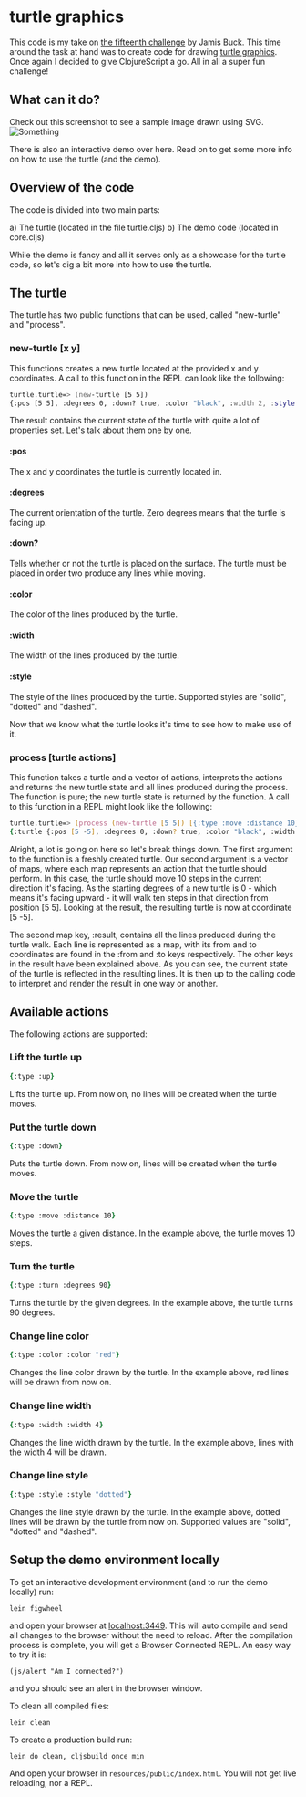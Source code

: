 # turtle graphics

This code is my take on [the fifteenth challenge](http://weblog.jamisbuck.org/2016/11/5/weekly-programming-challenge-15.html) by Jamis Buck. This time around the task at hand was to create code for drawing [turtle graphics](https://en.wikipedia.org/wiki/Turtle_graphics). Once again I decided to give ClojureScript a go. All in all a super fun challenge!

## What can it do?
Check out this screenshot to see a sample image drawn using SVG. 
![Something](https://dl.dropboxusercontent.com/u/404130/turtle/example.png)

There is also an interactive demo over here. Read on to get some more info on how to use the turtle (and the demo).

## Overview of the code
The code is divided into two main parts:

a) The turtle (located in the file turtle.cljs)
b) The demo code (located in core.cljs)

While the demo is fancy and all it serves only as a showcase for the turtle code, so let's dig a bit more into how to use the turtle.

## The turtle
The turtle has two public functions that can be used, called "new-turtle" and "process". 

### new-turtle [x y]
This functions creates a new turtle located at the provided x and y coordinates. A call to this function in the REPL can look like the following:

```zsh
turtle.turtle=> (new-turtle [5 5])
{:pos [5 5], :degrees 0, :down? true, :color "black", :width 2, :style "solid"}
```
The result contains the current state of the turtle with quite a lot of properties set. Let's talk about them one by one.

#### :pos
The x and y coordinates the turtle is currently located in.

#### :degrees
The current orientation of the turtle. Zero degrees means that the turtle is facing up.

#### :down?
Tells whether or not the turtle is placed on the surface. The turtle must be placed in order two produce any lines while moving.

#### :color
The color of the lines produced by the turtle.

#### :width
The width of the lines produced by the turtle.

#### :style
The style of the lines produced by the turtle. Supported styles are "solid", "dotted" and "dashed".

Now that we know what the turtle looks it's time to see how to make use of it.

### process [turtle actions]
This function takes a turtle and a vector of actions, interprets the actions and returns the new turtle state and all lines produced during the process. The function is pure; the new turtle state is returned by the function. A call to this function in a REPL might look like the following:

```zsh
turtle.turtle=> (process (new-turtle [5 5]) [{:type :move :distance 10}])
{:turtle {:pos [5 -5], :degrees 0, :down? true, :color "black", :width 2, :style "solid"}, :result [{:from [5 5], :to [5 -5], :color "black", :width 2, :style "solid"}]}
```
Alright, a lot is going on here so let's break things down. The first argument to the function is a freshly created turtle. Our second argument is a vector of maps, where each map represents an action that the turtle should perform. In this case, the turtle should move 10 steps in the current direction it's facing. As the starting degrees of a new turtle is 0 - which means it's facing upward - it will walk ten steps in that direction from position [5 5]. Looking at the result, the resulting turtle is now at coordinate [5 -5].

The second map key, :result, contains all the lines produced during the turtle walk. Each line is represented as a map, with its from and to coordinates are found in the :from and :to keys respectively. The other keys in the result have been explained above. As you can see, the current state of the turtle is reflected in the resulting lines. It is then up to the calling code to interpret and render the result in one way or another.

## Available actions
The following actions are supported:

### Lift the turtle up
```zsh
{:type :up}
```
Lifts the turtle up. From now on, no lines will be created when the turtle moves.
### Put the turtle down
```zsh
{:type :down}
```
Puts the turtle down. From now on, lines will be created when the turtle moves.
### Move the turtle
```zsh
{:type :move :distance 10}
```
Moves the turtle a given distance. In the example above, the turtle moves 10 steps.
### Turn the turtle
```zsh
{:type :turn :degrees 90}
```
Turns the turtle by the given degrees. In the example above, the turtle turns 90 degrees.
### Change line color
```zsh
{:type :color :color "red"}
```
Changes the line color drawn by the turtle. In the example above, red lines will be drawn from now on.
### Change line width
```zsh
{:type :width :width 4}
```
Changes the line width drawn by the turtle. In the example above, lines with the width 4 will be drawn.
### Change line style
```zsh
{:type :style :style "dotted"}
```
Changes the line style drawn by the turtle. In the example above, dotted lines will be drawn by the turtle from now on. Supported values are "solid", "dotted" and "dashed".
## Setup the demo environment locally

To get an interactive development environment (and to run the demo locally) run:

    lein figwheel

and open your browser at [localhost:3449](http://localhost:3449/).
This will auto compile and send all changes to the browser without the
need to reload. After the compilation process is complete, you will
get a Browser Connected REPL. An easy way to try it is:

    (js/alert "Am I connected?")

and you should see an alert in the browser window.

To clean all compiled files:

    lein clean

To create a production build run:

    lein do clean, cljsbuild once min

And open your browser in `resources/public/index.html`. You will not
get live reloading, nor a REPL.
